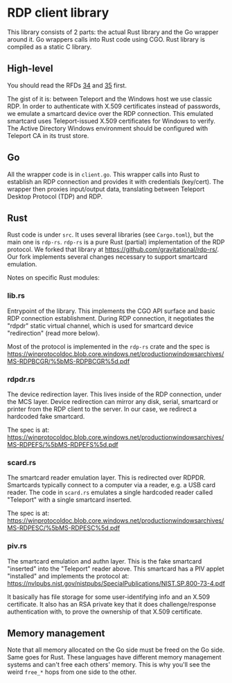 # RDP client library

This library consists of 2 parts: the actual Rust library and the Go wrapper
around it. Go wrappers calls into Rust code using CGO. Rust library is compiled
as a static C library.

## High-level

You should read the RFDs
[34](https://github.com/gravitational/teleport/blob/master/rfd/0034-desktop-access-windows.md)
and
[35](https://github.com/gravitational/teleport/blob/master/rfd/0035-desktop-access-windows-authn.md)
first.

The gist of it is: between Teleport and the Windows host we use classic RDP. In
order to authenticate with X.509 certificates instead of passwords, we emulate
a smartcard device over the RDP connection. This emulated smartcard uses
Teleport-issued X.509 certificates for Windows to verify. The Active Directory
Windows environment should be configured with Teleport CA in its trust store.

## Go

All the wrapper code is in `client.go`. This wrapper calls into Rust to
establish an RDP connection and provides it with credentials (key/cert). The
wrapper then proxies input/output data, translating between Teleport Desktop
Protocol (TDP) and RDP.

## Rust

Rust code is under `src`. It uses several libraries (see `Cargo.toml`), but the
main one is `rdp-rs`. `rdp-rs` is a pure Rust (partial) implementation of the
RDP protocol. We forked that library at
https://github.com/gravitational/rdp-rs/. Our fork implements several changes
necessary to support smartcard emulation.

Notes on specific Rust modules:

### lib.rs

Entrypoint of the library. This implements the CGO API surface and basic RDP
connection establishment. During RDP connection, it negotiates the "rdpdr"
static virtual channel, which is used for smartcard device "redirection" (read
more below).

Most of the protocol is implemented in the `rdp-rs` crate and the spec is
https://winprotocoldoc.blob.core.windows.net/productionwindowsarchives/MS-RDPBCGR/%5bMS-RDPBCGR%5d.pdf

### rdpdr.rs

The device redirection layer. This lives inside of the RDP connection, under
the MCS layer. Device redirection can mirror any disk, serial, smartcard or
printer from the RDP client to the server. In our case, we redirect a hardcoded
fake smartcard.

The spec is at:
https://winprotocoldoc.blob.core.windows.net/productionwindowsarchives/MS-RDPEFS/%5bMS-RDPEFS%5d.pdf

### scard.rs

The smartcard reader emulation layer. This is redirected over RDPDR. Smartcards
typically connect to a computer via a reader, e.g. a USB card reader. The code
in `scard.rs` emulates a single hardcoded reader called "Teleport" with a
single smartcard inserted.

The spec is at:
https://winprotocoldoc.blob.core.windows.net/productionwindowsarchives/MS-RDPESC/%5bMS-RDPESC%5d.pdf

### piv.rs

The smartcard emulation and authn layer. This is the fake smartcard "inserted"
into the "Teleport" reader above. This smartcard has a PIV applet "installed"
and implements the protocol at:
https://nvlpubs.nist.gov/nistpubs/SpecialPublications/NIST.SP.800-73-4.pdf

It basically has file storage for some user-identifying info and an X.509
certificate. It also has an RSA private key that it does challenge/response
authentication with, to prove the ownership of that X.509 certificate.

## Memory management

Note that all memory allocated on the Go side must be freed on the Go side.
Same goes for Rust. These languages have different memory management systems
and can't free each others' memory. This is why you'll see the weird `free_*`
hops from one side to the other.
